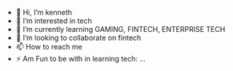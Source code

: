 - 👋 Hi, I’m kenneth
- 👀 I’m interested in tech 
- 🌱 I’m currently learning GAMING, FINTECH, ENTERPRISE TECH
- 💞️ I’m looking to collaborate on fintech
- 📫 How to reach me 
- ⚡ Am Fun to be with in learning tech: ...

<!---
CSC19d17d4051/CSC19d17d4051 is a ✨ special ✨ repository because its `README.md` (this file) appears on your GitHub profile.
You can click the Preview link to take a look at your changes.
--->
